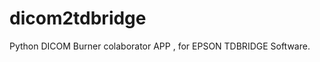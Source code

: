 dicom2tdbridge
==============

Python DICOM Burner colaborator APP , for EPSON TDBRIDGE Software.


